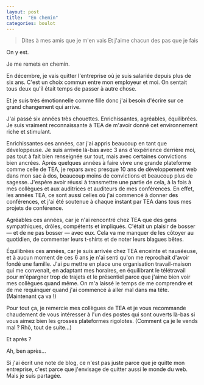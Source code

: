 ```yaml
---
layout: post
title:  "En chemin"
categories: boulot
---
```


> Dites à mes amis que je m'en vais
> Et j'aime chacun des pas que je fais

On y est.

Je me remets en chemin.

En décembre, je vais quitter l'entreprise où je suis salariée depuis plus de six ans. C'est un choix commun entre mon employeur et moi. On sentait tous deux qu'il était temps de passer à autre chose.

Et je suis très émotionnelle comme fille donc j'ai besoin d'écrire sur ce grand changement qui arrive.

J'ai passé six années très chouettes. Enrichissantes, agréables, équilibrées. Je suis vraiment reconnaissante à TEA de m'avoir donné cet environnement riche et stimulant.

Enrichissantes ces années, car j'ai appris beaucoup en tant que développeuse. Je suis arrivée là-bas avec 3 ans d'expérience derrière moi, pas tout à fait bien renseignée sur tout, mais avec certaines convictions bien ancrées. Après quelques années à faire vivre une grande plateforme comme celle de TEA, je repars avec presque 10 ans de développement web dans mon sac à dos, beaucoup moins de convictions et beaucoup plus de sagesse. J'espère avoir réussi à transmettre une partie de cela, à la fois à mes collègues et aux auditrices et auditeurs de mes conférences. En effet, les années TEA, ce sont aussi celles où j'ai commencé à donner des conférences, et j'ai été soutenue à chaque instant par TEA dans tous mes projets de conférence.

Agréables ces années, car je n'ai rencontré chez TEA que des gens sympathiques, drôles, compétents et impliqués. C'était un plaisir de bosser — et de ne pas bosser — avec eux. Cela va me manquer de les côtoyer au quotidien, de commenter leurs t-shirts et de noter leurs blagues bêtes.

Équilibrées ces années, car je suis arrivée chez TEA enceinte et nauséeuse, et à aucun moment de ces 6 ans je n'ai senti qu'on me reprochait d'avoir fondé une famille. J'ai pu mettre en place une organisation travail-maison qui me convenait, en adaptant mes horaires, en équilibrant le télétravail pour m'épargner trop de trajets et le présentiel parce que j'aime bien voir mes collègues quand même. On m'a laissé le temps de me comprendre et de me requinquer quand j'ai commencé à aller mal dans ma tête. (Maintenant ça va !)

Pour tout ça, je remercie mes collègues de TEA et je vous recommande chaudement de vous intéresser à l'un des postes qui sont ouverts là-bas si vous aimez bien les grosses plateformes rigolotes. (Comment ça je le vends mal ? Rhô, tout de suite…)

Et après ?

Ah, ben après…

Si j'ai écrit une note de blog, ce n'est pas juste parce que je quitte mon entreprise, c'est parce que j'envisage de quitter aussi le monde du web. Mais je suis partagée.